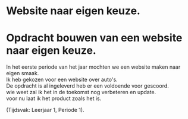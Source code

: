 # Website naar eigen keuze.

# Opdracht bouwen van een website naar eigen keuze.

In het eerste periode van het jaar mochten we een website maken naar eigen smaak.<br> 
Ik heb gekozen voor een website over auto's.<br>
De opdracht is al ingeleverd heb er een voldoende voor gescoord.<br>
wie weet zal ik het in de toekomst nog verbeteren en update.<br>
voor nu laat ik het product zoals het is.<br>


(Tijdsvak: Leerjaar 1, Periode 1).
